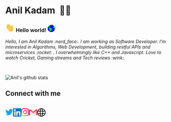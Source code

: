 # Anil Kadam&nbsp; :man_technologist:

### <img src="https://github.com/anilmkadam/anilmkadam/blob/master/assets/Hi.gif" width="29px"> Hello world!&nbsp;<img src="https://github.com/anilmkadam/anilmkadam/blob/master/assets/Earth.gif" width="24px">

<p>
  <em>
   Hello, I am
Anil Kadam :nerd_face:.
I am working as Software Developer.
I'm interested in Algorithms, Web Development, building restful APIs and microservices :rocket:	. I overwhelmingly like C++ and Javascript. Love to watch Cricket, Gaming streams and Tech reviews :wink:.
</em>

</p>

<br>

![Anil's github stats](https://github-readme-stats.vercel.app/api?username=anilmkadam&show_icons=true&hide_border=true)

## Connect with me

<br>

  <a href="https://www.linkedin.com/in/anil-kadam-9a643614a/">
    <img align="left" alt="Anil Kadam | Linkedin" width="24px" src="https://github.com/anilmkadam/anilmkadam/blob/master/assets/Twitter.svg" />
  </a> &nbsp;&nbsp;
  <a href="https://twitter.com/anilkadam210">
    <img align="left" alt="Anil Kadam  | Twitter" width="26px" src="https://github.com/anilmkadam/anilmkadam/blob/master/assets/Linkedin.svg" />
  </a> &nbsp;&nbsp;
  <a href="https://www.instagram.com/anilkadam18/">
    <img align="left" alt="Anil Kadam  | Instagram" width="24px" src="https://github.com/anilmkadam/anilmkadam/blob/master/assets/Instagram.svg" />
  </a> &nbsp;&nbsp;
  <a href="mailto:anilkadam210@gmail.com">
    <img align="left" alt="Anil Kadam | Gmail" width="26px" src="https://github.com/anilmkadam/anilmkadam/blob/master/assets/Gmail.svg" />
  </a>&nbsp;&nbsp;
  <a href="anilmkadam.github.io">
    <img align="left" alt="Anil Kadam | Website" width="26px" src="https://github.com/anilmkadam/anilmkadam/blob/master/assets/web.png" />
  </a>
 
<br>
<br>
